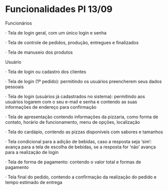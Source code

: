 # Funcionalidades PI 13/09

Funcionários

· Tela de login geral, com um único login e senha

· Tela de controle de pedidos, produção, entregues e finalizados

· Tela de manuseio dos produtos

Usuário

· Tela de login ou cadastro dos clientes

· Tela de login (1º pedido): permitindo os usuários preencherem seus dados pessoais

· Tela de login (usuários já cadastrados no sistema): permitindo aos usuários logarem com o seu e-mail e senha e contendo as suas informações de endereço para confirmação

· Tela de apresentação contendo informações da pizzaria, como forma de contato, horário de funcionamento, menu de opções, localização

· Tela do cardápio, contendo as pizzas disponíveis com sabores e tamanhos

· Tela condicional para a adição de bebidas, caso a resposta seja ‘sim’: avança para a tela de escolha de bebidas, se a resposta for ‘não’ avança para a realização de login

· Tela de forma de pagamento: contendo o valor total e formas de pagamento

· Tela final do pedido, contendo a confirmação da realização do pedido e tempo estimado de entrega